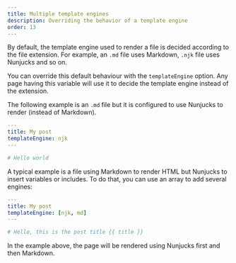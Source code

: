 ```yaml
---
title: Multiple template engines
description: Overriding the behavior of a template engine
order: 13
---
```


By default, the template engine used to render a file is decided according to
the file extension. For example, an `.md` file uses Markdown, `.njk` file uses
Nunjucks and so on.

You can override this default behaviour with the `templateEngine` option. Any
page having this variable will use it to decide the template engine instead of
the extension.

The following example is an `.md` file but it is configured to use Nunjucks to
render (instead of Markdown).

```yml
---
title: My post
templateEngine: njk
---

# Hello world
```

A typical example is a file using Markdown to render HTML but Nunjucks to insert
variables or includes. To do that, you can use an array to add several engines:

```yml
---
title: My post
templateEngine: [njk, md]
---

# Hello, this is the post title {{ title }}
```

In the example above, the page will be rendered using Nunjucks first and then
Markdown.
